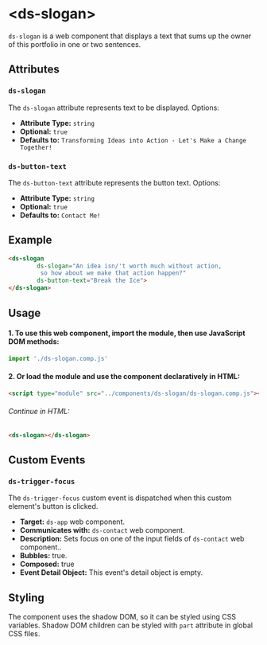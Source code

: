 # &lt;ds-slogan&gt;

`ds-slogan` is a web component that displays a text that sums up the owner of this portfolio in one or two sentences.

## Attributes

### `ds-slogan`
The `ds-slogan` attribute represents text to be displayed. Options:

- **Attribute Type:** `string`
- **Optional:** `true`
- **Defaults to:** `Transforming Ideas into Action - Let's Make a Change Together!`

### `ds-button-text`
The `ds-button-text` attribute represents the button text. Options:

- **Attribute Type:** `string`
- **Optional:** `true`
- **Defaults to:** `Contact Me!`

## Example

```html
<ds-slogan
        ds-slogan="An idea isn/'t worth much without action,
         so how about we make that action happen?"
        ds-button-text="Break the Ice">
</ds-slogan>
```

## Usage

#### 1. To use this web component, import the module, then use JavaScript DOM methods:

```javascript
import './ds-slogan.comp.js'
```

#### 2. Or load the module and use the component declaratively in HTML:

```html
<script type="module" src="../components/ds-slogan/ds-slogan.comp.js"></script>
```

###### Continue in HTML:

```html
<ds-slogan></ds-slogan>
```

## Custom Events
### `ds-trigger-focus`
The `ds-trigger-focus` custom event is dispatched when this custom element's button is clicked.
- **Target:** `ds-app` web component.
- **Communicates with:** `ds-contact` web component.
- **Description:** Sets focus on one of the input fields of `ds-contact` web component..
- **Bubbles:** true.
- **Composed:** true
- **Event Detail Object:** This event's detail object is empty.

## Styling
The component uses the shadow DOM, so it can be styled using CSS variables. Shadow DOM children can be styled with `part` attribute in global CSS files.